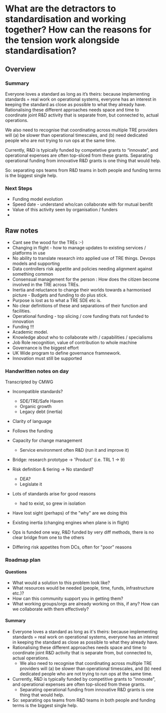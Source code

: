 # What are the detractors to standardisation and working together? How can the reasons for the tension work alongside standardisation?

## Overview

### Summary

Everyone loves a standard as long as it’s theirs: because implementing standards = real work on operational systems, everyone has an interest in keeping the standard as close as possible to what they already have.
Rationalising these different approaches needs space and time to coordinate joint R&D activity that is separate from, but connected to, actual operations.

We also need to recognise that coordinating across multiple TRE providers will (a) be slower than operational timescales, and (b) need dedicated people who are not trying to run ops at the same time.

Currently, R&D is typically funded by competetive grants to “innovate”, and operational expenses are often top-sliced from these grants.
Separating operational funding from innovative R&D grants is one thing that would help.

So: separating ops teams from R&D teams in both people and funding terms is the biggest single help.

### Next Steps

- Funding model evolution
- Speed date - understand who/can collaborate with for mutual benifit
- Value of this activity seen by organisation / funders
-

## Raw notes

- Cant see the wood for the TREs :-)
- Changing in flight - how to manage updates to existing services / platforms in use
- No ability to translate research into applied use of TRE things. Devops models and supporting
- Data controllers risk appetite and policies needing alignment against something common
- Consensual management for the person : How does the citizen become involved in the TRE across TREs.
- Inertia and reluctance to change their worlds towards a harmonised picture - Budgets and funding to do plus stick.
- Purpose is lost as to what a TRE SDE etc is.
- No clear definitions of these and separations of their function and facilities.
- Operational funding - top slicing / core funding thats not funded to innovation
- Funding !!!
- Academic model.
- Knowledge about who to collaborate with / capabilities / specialisms
- Job Role recognition, value of contribution to whole machine
- Governance is the biggest effort
- UK Wide program to define governance framnework.
- Innovation must still be supported

### Handwritten notes on day

Transcripted by CMWG

- Incompatible standards?
  - SDE/TRE/Safe Haven
  - Organic growth
  - Legacy debt (inertia)
- Clarity of language
- Follows the funding
- Capacity for change management
  - Service environment often R&D (run it and improve it)
- Bridge: research prototype -> 'Product' (i.e. TRL 1 -> 9)
- Risk definition & tiering -> No standard?

  - DEA?
  - Legislate it

- Lots of standards arise for good reasons
  - had to exist, so grew in isolation
- Have lost sight (perhaps) of the "why" are we doing this
- Existing inertia (changing engines when plane is in flight)
- Ops is funded one way, R&D funded by very diff methods, there is no clear bridge from one to the others
- Differing risk appetites from DCs, often for "poor" reasons

### Roadmap plan

#### Questions

- What would a solution to this problem look like?
- What resources would be needed (people, time, funds, infrastructure etc.)?
- How can this community support you in getting them?
- What working groups/orgs are already working on this, if any? How can we collaborate with them effectively?

#### Summary

- Everyone loves a standard as long as it's theirs: because implementing standards = real work on operational systems, everyone has an interest in keeping the standard as close as possible to what they already have.
- Rationalising these different approaches needs space and time to coordinate joint R&D activity that is separate from, but connected to, actual operations.
  - We also need to recognise that coordinating across multiple TRE providers will (a) be slower than operational timescales, and (b) need dedicated people who are not trying to run ops at the same time.
- Currently, R&D is typically funded by competitive grants to "innovate", and operational expenses are often top-sliced from these grants.
  - Separating operational funding from innovative R&D grants is one thing that would help.
- So: separating ops teams from R&D teams in both people and funding terms is the biggest single help.
